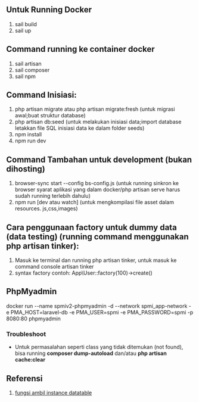 ## Untuk Running Docker

1. sail build <!-- Untuk build image (cukup running 1x jika image sudah dibuild) -->
2. sail up <!-- Untuk running container -->

## Command running ke container docker

1. sail artisan
2. sail composer
3. sail npm

## Command Inisiasi:

1. php artisan migrate atau php artisan migrate:fresh (untuk migrasi awal;buat struktur database)
2. php artisan db:seed (untuk melakukan inisiasi data;import database letakkan file SQL inisiasi data ke dalam folder seeds)
3. npm install
4. npm run dev <!-- run dev (development) atau run production (production/online/hosting) -->

## Command Tambahan untuk development (bukan dihosting)

1. browser-sync start --config bs-config.js (untuk running sinkron ke browser syarat aplikasi yang dalam docker/php artisan serve harus sudah running terlebih dahulu)
2. npm run [dev atau watch] (untuk mengkompilasi file asset dalam resources. js,css,images) <!-- command npm run dev untuk sekali kompilasi sedangkan untuk npm run watch untuk memantau apabila ada perubahan file js atau scss maka otomatis akan melakukan re-compile (detail files yang dipantau bisa cek di webpack.config.js) -->

## Cara penggunaan factory untuk dummy data (data testing) (running command menggunakan php artisan tinker):

1. Masuk ke terminal dan running php artisan tinker, untuk masuk ke command console artisan tinker
2. syntax factory contoh: App\User::factory(100)->create()

## PhpMyadmin

docker run --name spmiv2-phpmyadmin -d --network spmi_app-network -e PMA_HOST=laravel-db -e PMA_USER=spmi -e PMA_PASSWORD=spmi -p 8080:80 phpmyadmin

### Troubleshoot

- Untuk permasalahan seperti class yang tidak ditemukan (not found), bisa running **composer dump-autoload** dan/atau **php artisan cache:clear**

## Referensi

1. [fungsi ambil instance datatable](https://github.com/yajra/laravel-datatables-html/blob/4.0/src/resources/views/script.blade.php)
